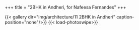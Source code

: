 +++
title = "2BHK in Andheri, for Nafeesa Fernandes"
+++

{{< gallery dir="img/architecture/11 2BHK in Andheri" caption-position="none"/>}} {{< load-photoswipe>}}